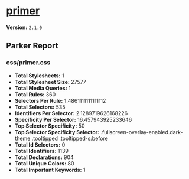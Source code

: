 # [primer]( http://primercss.io )

**Version:** `2.1.0`

## Parker Report

### css/primer.css

- **Total Stylesheets:** 1
- **Total Stylesheet Size:** 27577
- **Total Media Queries:** 1
- **Total Rules:** 360
- **Selectors Per Rule:** 1.4861111111111112
- **Total Selectors:** 535
- **Identifiers Per Selector:** 2.1289719626168226
- **Specificity Per Selector:** 16.457943925233646
- **Top Selector Specificity:** 50
- **Top Selector Specificity Selector:** .fullscreen-overlay-enabled.dark-theme .tooltipped .tooltipped-s:before
- **Total Id Selectors:** 0
- **Total Identifiers:** 1139
- **Total Declarations:** 904
- **Total Unique Colors:** 80
- **Total Important Keywords:** 1
